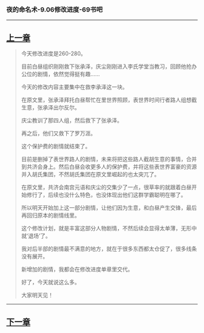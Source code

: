 ### 夜的命名术-9.06修改进度-69书吧

--------
[上一章](./d1dae3fee60243621edbdac63c149374.md)
--------


>
>
>
>今天修改进度是260-280。
>
>目前白昼组织刚刚救下张承泽，庆尘刚刚进入李氏学堂当教习，回顾他抢办公位的剧情，依然觉得挺有趣……
>
>今天的修改内容主要集中在救李承泽这一块。
>
>在原文里，张承泽拜托白昼帮忙在里世界照顾，表世界时间行者路人组想截生意，张承泽出尔反尔。
>
>庆尘教训了那四人组，然后救下了张承泽。
>
>再之后，他们又救下了罗万涯。
>
>这个保护费的剧情就结束了。
>
>目前是删掉了表世界路人的剧情，未来将把这些路人截胡生意的事情，合并到共济会身上。然后白昼会收更多人的保护费，并将这些表世界富豪的资源并入胡氏集团，不然胡氏集团在原文里崛起的也太突兀了。
>
>在原文里，共济会南宫元语和庆尘的交集少了一点，很草率的就跟着白昼开始修行了，后续也没什么特色，也没体现出他们这群学霸聪明在哪了。
>
>所以明天开始加上这一部分剧情，让他们因为生意，和白昼产生交锋，最后再回归原本的剧情线里。
>
>这个修改计划，就是丰富这部分人物剧情，不然后续会显得太单薄，无形中就‘退场’了。
>
>我对后半部的剧情最不满意的地方，就在于很多东西都太仓促了，很多线条没有展开。
>
>新增加的剧情，我都会在修改进度单章里交代。
>
>好了，今天就说这么多。
>
>大家明天见！
>
>

--------
[下一章](./5ff3eb276c08a8368df9f715b620d116.md)
--------
